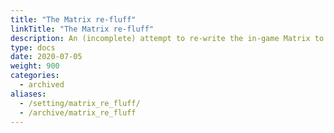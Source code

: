 ```yaml
---
title: "The Matrix re-fluff"
linkTitle: "The Matrix re-fluff"
description: An (incomplete) attempt to re-write the in-game Matrix to make more sense
type: docs
date: 2020-07-05
weight: 900
categories:
  - archived
aliases: 
  - /setting/matrix_re_fluff/
  - /archive/matrix_re_fluff  
---
```

